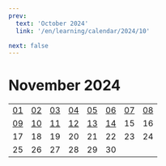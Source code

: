 ```yaml
---
prev:
  text: 'October 2024'
  link: '/en/learning/calendar/2024/10'

next: false
---
```


# November 2024

<table class="calendar">
	<tr>
		<td><a href=/en/learning/prob/2024/11/01>01</a><br><Badge type="tip" text="Def"/></td>
		<td><a href=/en/learning/prob/2024/11/02>02</a><br><Badge type="warning" text="Play"/></td>
		<td><a href=/en/learning/prob/2024/11/03>03</a><br><Badge type="danger" text="Bid"/></td>
		<td><a href=/en/learning/prob/2024/11/04>04</a><br><Badge type="warning" text="Play"/></td>
		<td><a href=/en/learning/prob/2024/11/05>05</a><br><Badge type="tip" text="Def"/></td>
		<td><a href=/en/learning/prob/2024/11/06>06</a><br><Badge type="danger" text="Bid"/></td>
		<td><a href=/en/learning/prob/2024/11/07>07</a><br><Badge type="warning" text="Play"/></td>
		<td><a href=/en/learning/prob/2024/11/08>08</a><br><Badge type="warning" text="Play"/></td>
	</tr>
	<tr>
		<td><a href=/en/learning/prob/2024/11/09>09</a><br><Badge type="warning" text="Play"/></td>
		<td><a href=/en/learning/prob/2024/11/10>10</a><br><Badge type="danger" text="Bid"/></td>
		<td><a href=/en/learning/prob/2024/11/11>11</a><br><Badge type="warning" text="Play"/></td>
		<td><a href=/en/learning/prob/2024/11/12>12</a><br><Badge type="tip" text="Def"/></td>
		<td><a href=/en/learning/prob/2024/11/13>13</a><br><Badge type="danger" text="Bid"/></td>
		<td><a href=/en/learning/prob/2024/11/14>14</a><br><Badge type="tip" text="Def"/></td>
		<td>15</td>
		<td>16</td>
	</tr>
	<tr>
		<td>17</td>
		<td>18</td>
		<td>19</td>
		<td>20</td>
		<td>21</td>
		<td>22</td>
		<td>23</td>
		<td>24</td>
	</tr>
    <tr>
        <td>25</td>
		<td>26</td>
		<td>27</td>
		<td>28</td>
		<td>29</td>
		<td>30</td>
		<td></td>
		<td></td>
	</tr>
</table>

<Badge type="info" text="Learning &uarr;"/> [<Badge type="tip" text="Practice ->"/>](/en/practice/calendar/2024/11)